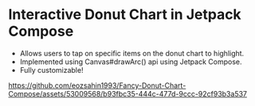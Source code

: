 # Interactive Donut Chart in Jetpack Compose


- Allows users to tap on specific items on the donut chart to highlight.
- Implemented using Canvas#drawArc() api using Jetpack Compose.
- Fully customizable! 


https://github.com/eozsahin1993/Fancy-Donut-Chart-Compose/assets/53009568/b93fbc35-444c-477d-9ccc-92cf93b3a537

